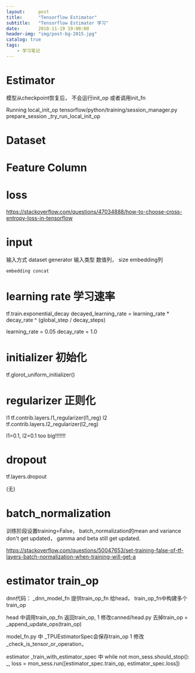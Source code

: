 ```yaml
---
layout:     post
title:      "Tensorflow Estimator"
subtitle:   "Tensorflow Estimator 学习"
date:       2018-11-19 19:00:00
header-img: "img/post-bg-2015.jpg"
catalog: true
tags:
    - 学习笔记
---
```


# Estimator
模型从checkpoint恢复后， 不会运行init_op 或者调用init_fn

Running local_init_op
tensorflow/python/training/session_manager.py
prepare_session
_try_run_local_init_op


# Dataset

# Feature Column

# loss 
https://stackoverflow.com/questions/47034888/how-to-choose-cross-entropy-loss-in-tensorflow


# input
输入方式 
    dataset
    generator
输入类型
    数值列， size
    embedding列

    embedding concat


# learning rate 学习速率
tf.train.exponential_decay
decayed_learning_rate = learning_rate *
                        decay_rate ^ (global_step / decay_steps)

learning_rate = 0.05
decay_rate = 1.0

# initializer 初始化
tf.glorot_uniform_initializer()

# regularizer 正则化
l1 
tf.contrib.layers.l1_regularizer(l1_reg)
l2
tf.contrib.layers.l2_regularizer(l2_reg)

l1=0.1, l2=0.1 too big!!!!!!!

# dropout
tf.layers.dropout

(无)

# batch_normalization

训练阶段设置training=False， batch_normalization的mean and variance don't get updated， gamma and beta still get updated.

https://stackoverflow.com/questions/50047653/set-training-false-of-tf-layers-batch-normalization-when-training-will-get-a


# estimator train_op
dnn代码：
_dnn_model_fn 
提供train_op_fn 给head， train_op_fn中构建多个train_op

head 中调用train_op_fn 返回train_op, 
1 修改canned/head.py  去掉train_op = _append_update_ops(train_op)

model_fn.py 中 _TPUEstimatorSpec会保存train_op
1 修改_check_is_tensor_or_operation， 

estimator
_train_with_estimator_spec 中
      while not mon_sess.should_stop():
        _, loss = mon_sess.run([estimator_spec.train_op, estimator_spec.loss])
